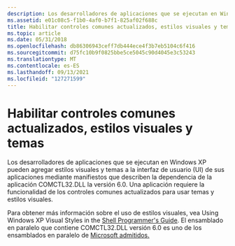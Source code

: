 ```yaml
---
description: Los desarrolladores de aplicaciones que se ejecutan en Windows XP pueden agregar estilos visuales y temas a la interfaz de usuario (UI) de sus aplicaciones mediante manifiestos que describen la dependencia de las aplicaciones COMCTL32.DLL la versión 6.0.
ms.assetid: e01c08c5-f1b0-4af0-b7f1-825af02f688c
title: Habilitar controles comunes actualizados, estilos visuales y temas
ms.topic: article
ms.date: 05/31/2018
ms.openlocfilehash: db86306943ceff7db444ece4f3b7eb5104c6f416
ms.sourcegitcommit: d75fc10b9f0825bbe5ce5045c90d4045e3c53243
ms.translationtype: MT
ms.contentlocale: es-ES
ms.lasthandoff: 09/13/2021
ms.locfileid: "127271599"
---
```

# <a name="enabling-updated-common-controls-visual-styles-and-themes"></a>Habilitar controles comunes actualizados, estilos visuales y temas

Los desarrolladores de aplicaciones que se ejecutan en Windows XP pueden agregar estilos visuales y temas a la interfaz de usuario (UI) de sus aplicaciones mediante manifiestos que describen la dependencia de la aplicación COMCTL32.DLL la versión 6.0. Una aplicación requiere la funcionalidad de los controles comunes actualizados para usar temas y estilos visuales.

Para obtener más información sobre el uso de estilos visuales, vea Using Windows XP Visual Styles in the [Shell Programmer's Guide](/previous-versions/windows/desktop/legacy/bb776778(v=vs.85)). El ensamblado en paralelo que contiene COMCTL32.DLL versión 6.0 es uno de los ensamblados en paralelo de [Microsoft admitidos.](supported-microsoft-side-by-side-assemblies.md)

 

 
